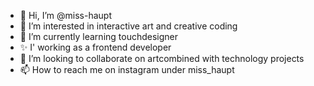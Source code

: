 - 👋 Hi, I’m @miss-haupt
- 👀 I’m interested in interactive art and creative coding
- 🌱 I’m currently learning touchdesigner
- ✨ I' working as a frontend developer
- 💞️ I’m looking to collaborate on artcombined with technology projects 
- 📫 How to reach me on instagram under miss_haupt
